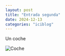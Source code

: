 ```yaml
---
layout: post
title: "Entrada segunda"
date: 2024-12-13
categories: "iciblog"
---
```


Un coche

![Coche]({{site.baseurl}}/assets/images/coche.jpg)
